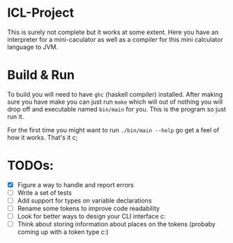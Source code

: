 # ICL-Project

This is surely not complete but it works at some extent. Here you have an interpreter for a mini-caculator as well as a compiler for this mini calculator language to JVM.

# Build & Run
To build you will need to have `ghc` (haskell compiler) installed. After making sure you have make you can just run `make` which will out of nothing you will drop off and executable named `bin/main` for you. This is the program so just run it. 

For the first time you might want to run `./bin/main --help` go get a feel of how it works. That's it c;

# TODOs:
- [x] Figure a way to handle and report errors
- [ ] Write a set of tests
- [ ] Add support for types on variable declarations
- [ ] Rename some tokens to improve code readability
- [ ] Look for better ways to design your CLI interface c:
- [ ] Think about storing information about places on the tokens (probaby coming up with a token type c:)
